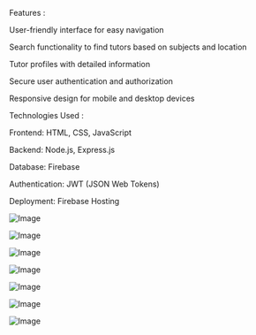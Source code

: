 Features :

User-friendly interface for easy navigation

Search functionality to find tutors based on subjects and location

Tutor profiles with detailed information

Secure user authentication and authorization

Responsive design for mobile and desktop devices

Technologies Used :

Frontend: HTML, CSS, JavaScript

Backend: Node.js, Express.js

Database: Firebase

Authentication: JWT (JSON Web Tokens)

Deployment: Firebase Hosting


![Image](https://github.com/user-attachments/assets/ad6a5c1b-94c8-4bd8-9fa3-fc09fd2efa03)

![Image](https://github.com/user-attachments/assets/a0f974ea-49b3-4a41-81cf-177610551660)

![Image](https://github.com/user-attachments/assets/ccc79e29-a4b2-4d2d-8183-8f463805cf5b)

![Image](https://github.com/user-attachments/assets/e2611c29-699c-422d-a168-3a91e007e7d7)

![Image](https://github.com/user-attachments/assets/e7881a2b-f03e-435f-b431-a14a61ab464e)

![Image](https://github.com/user-attachments/assets/d588dbd1-021c-48f5-b22c-7e6f5f1cf816)

![Image](https://github.com/user-attachments/assets/fc48364d-ec1b-49ea-bcb1-ce84c060f96b)
